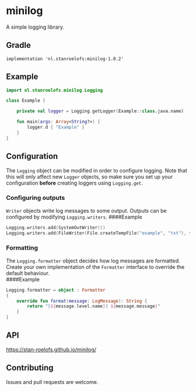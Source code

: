 # minilog
<!--
[![Build Status](https://travis-ci.com/stan-roelofs/minilog.svg?branch=master)](https://travis-ci.org/stan-roelofs/minilog)
 ![Maven Central](https://img.shields.io/maven-central/v/nl.stanroelofs/minilog)
-->

A simple logging library.

## Gradle
```
implementation 'nl.stanroelofs:minilog-1.0.2'
```

## Example
```kotlin
import nl.stanroelofs.minilog.Logging

class Example {

    private val logger = Logging.getLogger(Example::class.java.name)

    fun main(args: Array<String?>) {
        logger.d { "Example" }
    }
}
```


## Configuration
The `Logging` object can be modified in order to configure logging.
Note that this will only affect new `Logger` objects, so make sure you set up your configuration
**before** creating loggers using `Logging.get`.
### Configuring outputs
`Writer` objects write log messages to some output. Outputs can be configured by modifying `Logging.writers`.
####Example
```kotlin
Logging.writers.add(SystemOutWriter())
Logging.writers.add(FileWriter(File.createTempFile("example", "txt"), false))
```

### Formatting
The `Logging.formatter` object decides how log messages are formatted. Create your own implementation of 
the `Formatter` interface to override the default behaviour.<br>
####Example
```kotlin
Logging.formatter = object : Formatter
{
    override fun format(message: LogMessage): String {
        return "[${message.level.name}] ${message.message}"
    }
}
```

## API
https://stan-roelofs.github.io/minilog/

## Contributing
Issues and pull requests are welcome. 